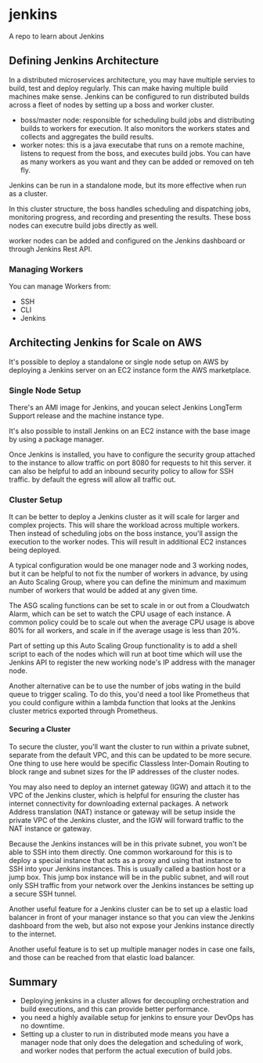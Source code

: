 # jenkins

A repo to learn about Jenkins

## Defining Jenkins Architecture

In a distributed microservices architecture, you may have multiple servies to build, test and deploy regularly. This can make having multiple build machines make sense. Jenkins can be configured to run distributed builds across a fleet of nodes by setting up a boss and worker cluster.

- boss/master node: responsible for scheduling build jobs and distributing builds to workers for execution. It also monitors the workers states and collects and aggregates the build results.
- worker notes: this is a java executabe that runs on a remote machine, listens to request from the boss, and executes build jobs. You can have as many workers as you want and they can be added or removed on teh fly.

Jenkins can be run in a standalone mode, but its more effective when run as a cluster.

In this cluster structure, the boss handles scheduling and dispatching jobs, monitoring progress, and recording and presenting the results. These boss nodes can executre build jobs directly as well.

worker nodes can be added and configured on the Jenkins dashboard or through Jenkins Rest API.

### Managing Workers

You can manage Workers from:

- SSH
- CLI
- Jenkins

## Architecting Jenkins for Scale on AWS

It's possible to deploy a standalone or single node setup on AWS by deploying a Jenkins server on an EC2 instance form the AWS marketplace.

### Single Node Setup

There's an AMI image for Jenkins, and youcan select Jenkins LongTerm Support release and the machine instance type.

It's also possible to install Jenkins on an EC2 instance with the base image by using a package manager.

Once Jenkins is installed, you have to configure the security group attached to the instance to allow traffic on port 8080 for requests to hit this server. it can also be helpful to add an inbound security policy to allow for SSH traffic. by default the egress will allow all traffic out.

### Cluster Setup

It can be better to deploy a Jenkins cluster as it will scale for larger and complex projects. This will share the workload across multiple workers. Then instead of scheduling jobs on the boss instance, you'll assign the execution to the worker nodes. This will result in additional EC2 instances being deployed.

A typical configuration would be one manager node and 3 working nodes, but it can be helpful to not fix the number of workers in advance, by using an Auto Scaling Group, where you can define the minimum and maximum number of workers that would be added at any given time.

The ASG scaling functions can be set to scale in or out from a Cloudwatch Alarm, which can be set to watch the CPU usage of each instance. A common policy could be to scale out when the average CPU usage is above 80% for all workers, and scale in if the average usage is less than 20%.

Part of setting up this Auto Scaling Group functionality is to add a shell script to each of the nodes which will run at boot time which will use the Jenkins API to register the new working node's IP address with the manager node.

Another alternative can be to use the number of jobs wating in the build queue to trigger scaling. To do this, you'd need a tool like Prometheus that you could configure within a lambda function that looks at the Jenkins cluster metrics exported through Prometheus.

#### Securing a Cluster

To secure the cluster, you'll want the cluster to run within a private subnet, separate from the default VPC, and this can be updated to be more secure. One thing to use here would be specific Classless Inter-Domain Routing to block range and subnet sizes for the IP addresses of the cluster nodes.

You may also need to deploy an internet gateway (IGW) and attach it to the VPC of the Jenkins cluster, which is helpful for ensuring the cluster has internet connectivity for downloading external packages. A network Address translation (NAT) instance or gateway will be setup inside the private VPC of the Jenkins cluster, and the IGW will forward traffic to the NAT instance or gateway.

Because the Jenkins instances will be in this private subnet, you won't be able to SSH into them directly. One common workaround for this is to deploy a special instance that acts as a proxy and using that instance to SSH into your Jenkins instances. This is usually called a bastion host or a jump box. This jump box instance will be in the public subnet, and will rout only SSH traffic from your network over the Jenkins instances be setting up a secure SSH tunnel.

Another useful feature for a Jenkins cluster can be to set up a elastic load balancer in front of your manager instance so that you can view the Jenkins dashboard from the web, but also not expose your Jenkins instance directly to the internet.

Another useful feature is to set up multiple manager nodes in case one fails, and those can be reached from that elastic load balancer.

## Summary

- Deploying jenksins in a cluster allows for decoupling orchestration and build executions, and this can provide better performance.
- you need a highly available setup for jenkins to ensure your DevOps has no downtime.
- Setting up a cluster to run in distributed mode means you have a manager node that only does the delegation and scheduling of work, and worker nodes that perform the actual execution of build jobs.
